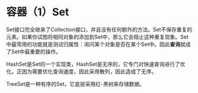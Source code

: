 # 容器（1）Set

Set接口完全继承了Collection接口，并且没有任何额外的方法。Set不保存重复的元素。如果你试图将相同对象的添加到Set中，那么它会阻止这种重复现象。Set中最常用的功能就是测试归属性：询问某个对象是否在某个Set中。因此**查询**就成了Set中最重要的操作。

HashSet是Set的一个实现类，HashSet是无序的，它专门对快速查询进行了优化。正因为需要优化查询速度，因此采用散列，因此造成了无序。

TreeSet是一种有序的Set，它底层采用红-黑树来存储数据。